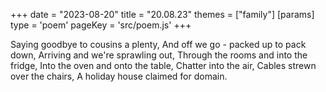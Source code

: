 +++
date = "2023-08-20"
title = "20.08.23"
themes = ["family"]
[params]
  type = 'poem'
  pageKey = 'src/poem.js'
+++

Saying goodbye to cousins a plenty,
And off we go - packed up to pack down,
Arriving and we're sprawling out,
Through the rooms and into the fridge,
Into the oven and onto the table,
Chatter into the air,
Cables strewn over the chairs,
A holiday house claimed for domain.
